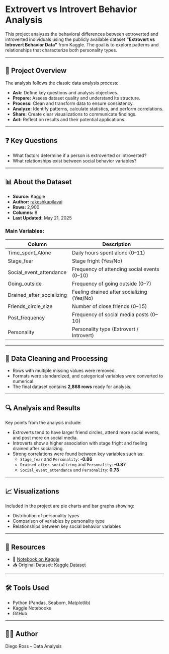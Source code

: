 # Extrovert vs Introvert Behavior Analysis

This project analyzes the behavioral differences between extroverted and introverted individuals using the publicly available dataset **"Extrovert vs Introvert Behavior Data"** from Kaggle. The goal is to explore patterns and relationships that characterize both personality types.

---

## 📌 Project Overview

The analysis follows the classic data analysis process:

- **Ask:** Define key questions and analysis objectives.
- **Prepare:** Assess dataset quality and understand its structure.
- **Process:** Clean and transform data to ensure consistency.
- **Analyze:** Identify patterns, calculate statistics, and perform correlations.
- **Share:** Create clear visualizations to communicate findings.
- **Act:** Reflect on results and their potential applications.

---

## ❓ Key Questions

- What factors determine if a person is extroverted or introverted?
- What relationships exist between social behavior variables?

---

## 📊 About the Dataset

- **Source:** Kaggle  
- **Author:** [rakeshkapilavai](https://www.kaggle.com/datasets/rakeshkapilavai/extrovert-vs-introvert-behavior-data)  
- **Rows:** 2,900  
- **Columns:** 8  
- **Last Updated:** May 21, 2025

### Main Variables:

| Column                  | Description                                   |
|-------------------------|-----------------------------------------------|
| Time_spent_Alone        | Daily hours spent alone (0–11)                 |
| Stage_fear              | Stage fright (Yes/No)                          |
| Social_event_attendance | Frequency of attending social events (0–10)  |
| Going_outside           | Frequency of going outside (0–7)               |
| Drained_after_socializing | Feeling drained after socializing (Yes/No)  |
| Friends_circle_size     | Number of close friends (0–15)                 |
| Post_frequency          | Frequency of social media posts (0–10)        |
| Personality             | Personality type (Extrovert / Introvert)      |

---

## 🧹 Data Cleaning and Processing

- Rows with multiple missing values were removed.
- Formats were standardized, and categorical variables were converted to numerical.
- The final dataset contains **2,868 rows** ready for analysis.

---

## 🔍 Analysis and Results

Key points from the analysis include:

- Extroverts tend to have larger friend circles, attend more social events, and post more on social media.
- Introverts show a higher association with stage fright and feeling drained after socializing.
- Strong correlations were found between key variables such as:
  - `Stage_fear` and `Personality`: **-0.86**
  - `Drained_after_socializing` and `Personality`: **-0.87**
  - `Social_event_attendance` and `Personality`: **0.73**

---

## 📈 Visualizations

Included in the project are pie charts and bar graphs showing:

- Distribution of personality types
- Comparison of variables by personality type
- Relationships between key social behavior variables

---

## 📎 Resources

- 📂 [Notebook on Kaggle](https://www.kaggle.com/code/diegorossprice/extrovert-vs-introvert)
- 📥 Original Dataset: [Kaggle Dataset](https://www.kaggle.com/datasets/rakeshkapilavai/extrovert-vs-introvert-behavior-data)

---

## 🛠️ Tools Used

- Python (Pandas, Seaborn, Matplotlib)
- Kaggle Notebooks
- GitHub

---

## 🧑‍💻 Author

Diego Ross – Data Analysis
